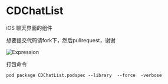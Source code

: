 # CDChatList
iOS 聊天界面的组件


想要提交代码请fork下，然后pullrequest，谢谢

![Expression](http://git-ma.paic.com.cn/aat_component_ios/ChatList/raw/2da684a74bc6d1536592d177f6bc6751d764fe21/Example/CDChatList/Expression.bundle/Expression_100@2x.png)



 打包命令
 
 ```
 pod package CDChatList.podspec --library  --force  -verbose
```

